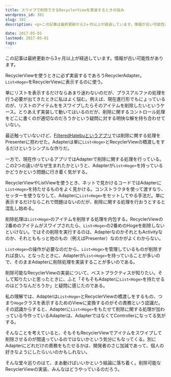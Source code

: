 ```yaml
---
title: スワイプで削除できるRecyclerViewを実装するときの悩み
wordpress_id: 381
slug: 381
description: <p>この記事は最終更新から3ヶ月以上が経過しています。情報が古い可能性があります。RecyclerViewを使うときに必ず実装するであろうRecyclerAdapter。List&lt;Hoge&gt;をRecyclerVi [&hellip;]</p>

date: 2017-05-01
lastmod: 2017-05-01
tags: 
---
```


<div id="wppda_alert">この記事は最終更新から3ヶ月以上が経過しています。情報が古い可能性があります。</div><p>RecyclerViewを使うときに必ず実装するであろうRecyclerAdapter。<code>List&lt;Hoge&gt;</code>をRecyclerViewに表示するのに使う。</p>
<p>単にリストを表示するだけならあまり迷わないのだが、プラスアルファの処理を行う必要が出てきたときに私はよく悩む。例えば、現在進行形でもにょっているのが、リストのアイテムををスワイプしたらそのアイテムを削除したいというケース。とりあえず実装して動いてはいるのだが、削除に関するコントロール処理をどこに書くのが適切なのだろうかという疑問に対する明快な解を持ち合わせていない。</p>
<p>最近触っていないけど、<a href="https://github.com/gen0083/FilteredHatebu/blob/develop/app/src/main/java/jp/gcreate/product/filteredhatebu/ui/editfilter/FilterAdapter.java" class="broken_link">FilteredHatebuというアプリ</a>では削除に関する処理をPresenterに担わせた。Adapterは単に<code>List&lt;Hoge&gt;</code>とRecyclerViewの橋渡しをするだけというシンプルな作りだ。</p>
<p>一方で、現在作っているアプリではAdapterで削除に関する処理を行っている。この2つの違いがなぜ生まれたかというと、Adapterが<code>List&lt;Hoge&gt;</code>を持っているかどうかという問題に行き着く気がする。</p>
<p>RecyclerViewやListViewを使うとき、ネットで見かけるコードではAdapterに<code>List&lt;Hoge&gt;</code>を持たせるものをよく見かける。コンストラクタを使って渡すなり、セッターを使うなりして、Adapterに<code>List&lt;Hoge&gt;</code>をセットしてやる手法だ。単に表示するだけならこれで問題はないのだが、削除に関する処理を行おうとすると混乱し始める。</p>
<p>削除処理は<code>List&lt;Hoge&gt;</code>のアイテムを削除する処理を内包する。RecyclerViewの2番めのアイテムがスワイプされたら、<code>List&lt;Hoge&gt;</code>の2番めのHogeを削除しないといけない。ではその削除を実行するのは、AdapterなのかそれともActivityなのか、それとももっと他のもの（例えばPresenter）なのかがよくわからない。</p>
<p><code>List&lt;Hoge&gt;</code>の操作が必要なのだから、<code>List&lt;Hoge&gt;</code>を管理しているものが削除すれば良い。となったときに、Adapterが<code>List&lt;Hoge&gt;</code>を持っていることが多いので、そのままAdapterに削除処理を実装することが多いのである。</p>
<p>削除可能なRecyclerViewの実装について、ベストプラクティスが知りたい。そして知りたいと思ったときに、ふと「そもそもAdapterに<code>List&lt;Hoge&gt;</code>を持たせるのはどうなんだろうか」と疑問に感じたのである。</p>
<p>私の理解では、Adapterは<code>List&lt;Hoge&gt;</code>とRecyclerViewの橋渡しをするもの、つまり<code>Hoge</code>クラスを表示するためのViewに変換するのがその責務という認識だ。その認識からすると、Adapterに<code>List&lt;Hoge&gt;</code>をもたせて削除に関する処理が加わっている今作っているAdapterは、AdapterではなくてControllerになってる気がする。</p>
<p>そんなことを考えていると、そもそもRecyclerViewでアイテムをスワイプして削除させるのが間違っているのではないかという気分にもなってくる。別にAdapterにどれだけの責務をもたせるかは、開発者のさじ加減であって、個人の好きなようにしたらいいのかもしれない。</p>
<p>そんな堂々巡りのはて、まあ動けばいいかという結論に落ち着く。削除可能なRecyclerViewの実装、みんなはどうやっているのだろう。</p>

  